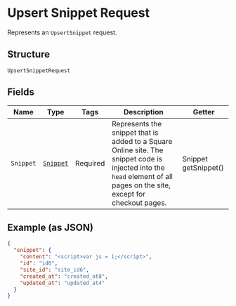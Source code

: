 
# Upsert Snippet Request

Represents an `UpsertSnippet` request.

## Structure

`UpsertSnippetRequest`

## Fields

| Name | Type | Tags | Description | Getter |
|  --- | --- | --- | --- | --- |
| `Snippet` | [`Snippet`](../../doc/models/snippet.md) | Required | Represents the snippet that is added to a Square Online site. The snippet code is injected into the `head` element of all pages on the site, except for checkout pages. | Snippet getSnippet() |

## Example (as JSON)

```json
{
  "snippet": {
    "content": "<script>var js = 1;</script>",
    "id": "id0",
    "site_id": "site_id6",
    "created_at": "created_at8",
    "updated_at": "updated_at4"
  }
}
```

